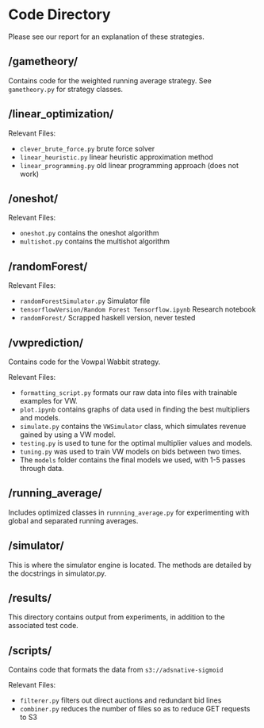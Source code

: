 # Code Directory
Please see our report for an explanation of these strategies.
## /gametheory/
Contains code for the weighted running average strategy. See `gametheory.py` for strategy classes.
## /linear_optimization/
Relevant Files:
* `clever_brute_force.py` brute force solver
* `linear_heuristic.py` linear heuristic approximation method
* `linear_programming.py` old linear programming approach (does not work)

## /oneshot/
Relevant Files:
* `oneshot.py` contains the oneshot algorithm 
* `multishot.py` contains the multishot algorithm
## /randomForest/
Relevant Files:
* `randomForestSimulator.py` Simulator file
* `tensorflowVersion/Random Forest Tensorflow.ipynb` Research notebook
* `randomForest/` Scrapped haskell version, never tested
## /vwprediction/
Contains code for the Vowpal Wabbit strategy.  

Relevant Files:
* `formatting_script.py` formats our raw data into files with trainable examples for VW. 
* `plot.ipynb` contains graphs of data used in finding the best multipliers and models.
* `simulate.py` contains the `VWSimulator` class, which simulates revenue gained by using a VW model.
* `testing.py` is used to tune for the optimal multiplier values and models.
* `tuning.py` was used to train VW models on bids between two times.
* The `models` folder contains the final models we used, with 1-5 passes through data.
## /running_average/
Includes optimized classes in `runnning_average.py` for experimenting with global and separated running averages.
## /simulator/
This is where the simulator engine is located. The methods are detailed by the docstrings in simulator.py.
## /results/
This directory contains output from experiments, in addition to the associated test code.
## /scripts/
Contains code that formats the data from `s3://adsnative-sigmoid`

Relevant Files:
* `filterer.py` filters out direct auctions and redundant bid lines
* `combiner.py` reduces the number of files so as to reduce GET requests to S3
